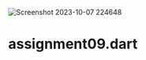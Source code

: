 ![Screenshot 2023-10-07 224648](https://github.com/ashrafulislam444/assignment09.dart/assets/118557764/b9747826-66af-4b9d-8c23-9df5118c6fb8)
# assignment09.dart
